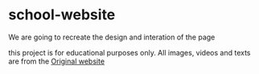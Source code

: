 # school-website
We are going to recreate the design and interation of the page

this project is for educational purposes only. All images, videos and texts are from the [Original website](http://www.escolalianca.com.br/o%20colegio.html)
